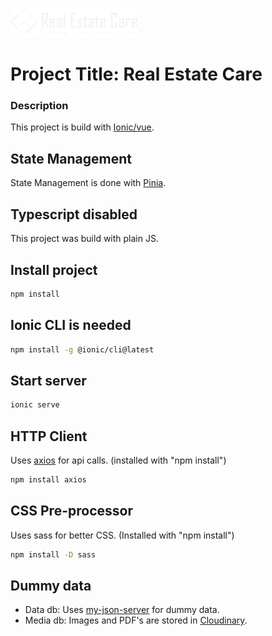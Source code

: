 ![Logo](public/logos/real-estate-care-logo.png)
# Project Title: Real Estate Care

### Description
This project is build with [Ionic/vue](https://ionicframework.com/docs/vue/overview).

## State Management
State Management is done with [Pinia](https://pinia.vuejs.org/).

## Typescript disabled
This project was build with plain JS.

## Install project
```sh
npm install
```

## Ionic CLI is needed
```sh
npm install -g @ionic/cli@latest
```

## Start server
```sh
ionic serve
```

## HTTP Client
Uses [axios](https://axios-http.com/docs/intro) for api calls. (installed with "npm install")
```sh
npm install axios
```

## CSS Pre-processor
Uses sass for better CSS. (Installed with "npm install")
```sh
npm install -D sass
```

## Dummy data
- Data db: Uses [my-json-server](https://my-json-server.typicode.com/) for dummy data.
- Media db: Images and PDF's are stored in [Cloudinary](https://cloudinary.com/).



